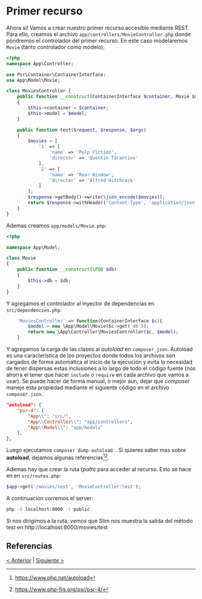 # Primer recurso

Ahora si! Vamos a crear nuestro primer recurso accesible mediante REST. Para ello, creamos el archivo `app/controllers/MovieController.php` donde pondremos el controlador del primer recurso. En este caso modelaremos `Movie` (tanto controlador como modelo).

```php
<?php
namespace App\Controller;

use Psr\Container\ContainerInterface;
use App\Model\Movie;

class MoviesController {
    public function __construct(ContainerInterface $container, Movie $model)
    {
        $this->container = $container;
        $this->model = $model;
    }

    public function test($request, $response, $args) 
    {
        $movies = [
            '1' => [
                'name' => 'Pulp Fiction',
                'director' => 'Quentin Tarantino'
            ],
            '2' => [
                'name' => 'Rear Window',
                'director' => 'Alfred Hitchcock'
            ]
        ];
        $response->getBody()->write(\json_encode($movies));
        return $response->withHeader('Content-Type', 'application/json');
    }
}
```

Ademas creamos `app/models/Movie.php`:

```php
<?php

namespace App\Model;

class Movie
{
    public function __construct(\PDO $db)
    {
        $this->db = $db;
    }
}

```

Y agregamos el controlador al inyector de dependencias en `src/dependencies.php`:

```php
    'MoviesController' => function(ContainerInterface $c){
        $model = new \App\Model\Movie($c->get('db'));
        return new \App\Controller\MoviesController($c, $model);
    }
```

Y agregamos la carga de las clases al *autoload* en `composer.json`. Autoload es una característica de los proyectos donde todos los archivos son cargados de forma automática al inicio de la ejecución y evita la necesidad de tener dispersas estas inclusiones a lo largo de todo el código fuente (nos ahorra el tener que hacer `include` o `require` en cada archivo que vamos a usar). Se puede hacer de forma manual, o mejor aun, dejar que *composer* maneje esta propiedad mediante el siguiente código en el archivo `composer.json`.

```json
"autoload": {
    "psr-4": {
        "App\\": "src/",  
        "App\\Controller\\": "app/controllers",
        "App\\Model\\": "app/models"
    },   
},
```

Luego ejecutamos `composer dump-autoload `. Si quieres saber mas sobre **autoload**, dejamos algunas referencias[^1][^2].

Ademas hay que crear la ruta (*path*) para acceder al recurso. Esto se hace en en `src/routes.php`:

```php
$app->get('/movies/test', 'MovieController:test');
```

A continuación corremos el server:

```bash
php -S localhost:8000 -t public
```

Si nos dirigimos a la ruta, vemos que Slim nos muestra la salida del método test en http://localhost:8000/movies/test

## Referencias

[^1]: https://www.php.net/autoload
[^2]: https://www.php-fig.org/psr/psr-4/



[< Anterior](04-git.md) | [Siguiente >](06-db-connect.md)